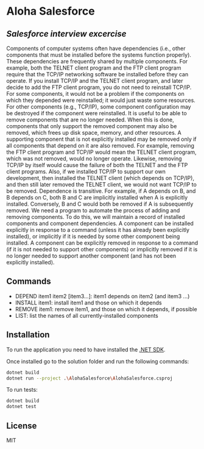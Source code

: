 # Aloha Salesforce

## _Salesforce interview excercise_

Components of computer systems often have dependencies (i.e., other components that must be installed before the systems function properly). These dependencies are frequently shared by multiple components. For example, both the TELNET client program and the FTP client program require that the TCP/IP networking software be installed before they can operate. If you install TCP/IP and the TELNET client program, and later decide to add the FTP client program, you do not need to reinstall TCP/IP.
For some components, it would not be a problem if the components on which they depended were reinstalled; it would just waste some resources. For other components (e.g., TCP/IP), some component configuration may be destroyed if the component were reinstalled.
It is useful to be able to remove components that are no longer needed. When this is done, components that only support the removed component may also be removed, which frees up disk space, memory, and other resources. A supporting component that is not explicitly installed may be removed only if all components that depend on it are also removed. For example, removing the FTP client program and TCP/IP would mean the TELNET client program, which was not removed, would no longer operate. Likewise, removing TCP/IP by itself would cause the failure of both the TELNET and the FTP client programs. Also, if we installed TCP/IP to support our own development, then installed the TELNET client (which depends on TCP/IP), and then still later removed the TELNET client, we would not want TCP/IP to be removed. 
Dependence is transitive. For example, if A depends on B, and B depends on C, both B and C are implicitly installed when A is explicitly installed. Conversely, B and C would both be removed if A is subsequently removed. We need a program to automate the process of adding and removing components. To do this, we will maintain a record of installed components and component dependencies. A component can be installed explicitly in response to a command (unless it has already been explicitly installed), or implicitly if it is needed by some other component being installed. A component can be explicitly removed in response to a command (if it is not needed to support other components) or implicitly removed if it is no longer needed to support another component (and has not been explicitly installed).


## Commands

- DEPEND item1 item2 [item3...]: item1 depends on item2 (and item3 ...)
- INSTALL item1: install item1 and those on which it depends
- REMOVE item1: remove item1, and those on which it depends, if possible
- LIST: list the names of all currently-installed components



## Installation

To run the application you need to have installed the [.NET SDK](https://docs.microsoft.com/en-us/dotnet/core/install/windows).

Once installed go to the solution folder and run the following commands:

```sh
dotnet build
dotnet run --project .\AlohaSalesforce\AlohaSalesforce.csproj
```

To run tests:

```sh
dotnet build
dotnet test
```


## License

MIT
